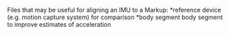 Files that may be useful for aligning an IMU to a
Markup: *reference device (e.g. motion capture system) for comparison 
        *body segment body segment to improve estimates of acceleration
